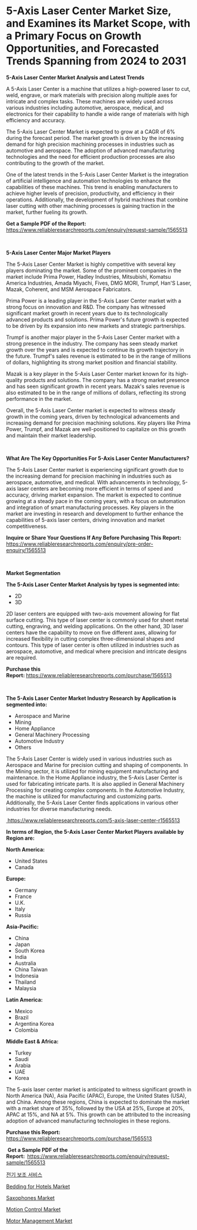 <p><h1>5-Axis Laser Center Market Size, and Examines its Market Scope, with a Primary Focus on Growth Opportunities, and Forecasted Trends Spanning from 2024 to 2031</h1></p><p><strong>5-Axis Laser Center Market Analysis and Latest Trends</strong></p>
<p><p>A 5-Axis Laser Center is a machine that utilizes a high-powered laser to cut, weld, engrave, or mark materials with precision along multiple axes for intricate and complex tasks. These machines are widely used across various industries including automotive, aerospace, medical, and electronics for their capability to handle a wide range of materials with high efficiency and accuracy.</p><p>The 5-Axis Laser Center Market is expected to grow at a CAGR of 6% during the forecast period. The market growth is driven by the increasing demand for high precision machining processes in industries such as automotive and aerospace. The adoption of advanced manufacturing technologies and the need for efficient production processes are also contributing to the growth of the market.</p><p>One of the latest trends in the 5-Axis Laser Center Market is the integration of artificial intelligence and automation technologies to enhance the capabilities of these machines. This trend is enabling manufacturers to achieve higher levels of precision, productivity, and efficiency in their operations. Additionally, the development of hybrid machines that combine laser cutting with other machining processes is gaining traction in the market, further fueling its growth.</p></p>
<p><strong>Get a Sample PDF of the Report:&nbsp;</strong> <a href="https://www.reliableresearchreports.com/enquiry/request-sample/1565513">https://www.reliableresearchreports.com/enquiry/request-sample/1565513</a></p>
<p>&nbsp;</p>
<p><strong>5-Axis Laser Center Major Market Players</strong></p>
<p><p>The 5-Axis Laser Center Market is highly competitive with several key players dominating the market. Some of the prominent companies in the market include Prima Power, Hadley Industries, Mitsubishi, Komatsu America Industries, Amada Miyachi, Fives, DMG MORI, Trumpf, Han'S Laser, Mazak, Coherent, and MSM Aerospace Fabricators.</p><p>Prima Power is a leading player in the 5-Axis Laser Center market with a strong focus on innovation and R&D. The company has witnessed significant market growth in recent years due to its technologically advanced products and solutions. Prima Power's future growth is expected to be driven by its expansion into new markets and strategic partnerships.</p><p>Trumpf is another major player in the 5-Axis Laser Center market with a strong presence in the industry. The company has seen steady market growth over the years and is expected to continue its growth trajectory in the future. Trumpf's sales revenue is estimated to be in the range of millions of dollars, highlighting its strong market position and financial stability.</p><p>Mazak is a key player in the 5-Axis Laser Center market known for its high-quality products and solutions. The company has a strong market presence and has seen significant growth in recent years. Mazak's sales revenue is also estimated to be in the range of millions of dollars, reflecting its strong performance in the market.</p><p>Overall, the 5-Axis Laser Center market is expected to witness steady growth in the coming years, driven by technological advancements and increasing demand for precision machining solutions. Key players like Prima Power, Trumpf, and Mazak are well-positioned to capitalize on this growth and maintain their market leadership.</p></p>
<p>&nbsp;</p>
<p><strong>What Are The Key Opportunities For 5-Axis Laser Center Manufacturers?</strong></p>
<p><p>The 5-Axis Laser Center market is experiencing significant growth due to the increasing demand for precision machining in industries such as aerospace, automotive, and medical. With advancements in technology, 5-axis laser centers are becoming more efficient in terms of speed and accuracy, driving market expansion. The market is expected to continue growing at a steady pace in the coming years, with a focus on automation and integration of smart manufacturing processes. Key players in the market are investing in research and development to further enhance the capabilities of 5-axis laser centers, driving innovation and market competitiveness.</p></p>
<p><strong>Inquire or Share Your Questions If Any Before Purchasing This Report:</strong> <a href="https://www.reliableresearchreports.com/enquiry/pre-order-enquiry/1565513">https://www.reliableresearchreports.com/enquiry/pre-order-enquiry/1565513</a></p>
<p>&nbsp;</p>
<p><strong>Market Segmentation</strong></p>
<p><strong>The 5-Axis Laser Center Market Analysis by types is segmented into:</strong></p>
<p><ul><li>2D</li><li>3D</li></ul></p>
<p><p>2D laser centers are equipped with two-axis movement allowing for flat surface cutting. This type of laser center is commonly used for sheet metal cutting, engraving, and welding applications. On the other hand, 3D laser centers have the capability to move on five different axes, allowing for increased flexibility in cutting complex three-dimensional shapes and contours. This type of laser center is often utilized in industries such as aerospace, automotive, and medical where precision and intricate designs are required.</p></p>
<p><strong>Purchase this Report:&nbsp;</strong><a href="https://www.reliableresearchreports.com/purchase/1565513">https://www.reliableresearchreports.com/purchase/1565513</a></p>
<p>&nbsp;</p>
<p><strong>The 5-Axis Laser Center Market Industry Research by Application is segmented into:</strong></p>
<p><ul><li>Aerospace and Marine</li><li>Mining</li><li>Home Appliance</li><li>General Machinery Processing</li><li>Automotive Industry</li><li>Others</li></ul></p>
<p><p>The 5-Axis Laser Center is widely used in various industries such as Aerospace and Marine for precision cutting and shaping of components. In the Mining sector, it is utilized for mining equipment manufacturing and maintenance. In the Home Appliance industry, the 5-Axis Laser Center is used for fabricating intricate parts. It is also applied in General Machinery Processing for creating complex components. In the Automotive Industry, the machine is utilized for manufacturing and customizing parts. Additionally, the 5-Axis Laser Center finds applications in various other industries for diverse manufacturing needs.</p></p>
<p><a href="https://www.reliableresearchreports.com/5-axis-laser-center-r1565513">&nbsp;https://www.reliableresearchreports.com/5-axis-laser-center-r1565513</a></p>
<p><strong>In terms of Region, the 5-Axis Laser Center Market Players available by Region are:</strong></p>
<p>
    <p> <strong> North America: </strong>
        <ul>
            <li>United States</li>
            <li>Canada</li>
        </ul>
        </p> 
    <p> <strong> Europe: </strong>
        <ul>
            <li>Germany</li>
            <li>France</li>
            <li>U.K.</li>
            <li>Italy</li>
            <li>Russia</li>
        </ul>
        </p> 
    <p> <strong> Asia-Pacific: </strong>
        <ul>
            <li>China</li>
            <li>Japan</li>
            <li>South Korea</li>
            <li>India</li>
            <li>Australia</li>
            <li>China Taiwan</li>
            <li>Indonesia</li>
            <li>Thailand</li>
            <li>Malaysia</li>
        </ul>
        </p> 
    <p> <strong> Latin America: </strong>
        <ul>
            <li>Mexico</li>
            <li>Brazil</li>
            <li>Argentina Korea</li>
            <li>Colombia</li>
        </ul>
        </p> 
    <p> <strong> Middle East & Africa: </strong>
        <ul>
            <li>Turkey</li>
            <li>Saudi</li>
            <li>Arabia</li>
            <li>UAE</li>
            <li>Korea</li>
        </ul>
    </p>
    </p>
<p><p>The 5-axis laser center market is anticipated to witness significant growth in North America (NA), Asia Pacific (APAC), Europe, the United States (USA), and China. Among these regions, China is expected to dominate the market with a market share of 35%, followed by the USA at 25%, Europe at 20%, APAC at 15%, and NA at 5%. This growth can be attributed to the increasing adoption of advanced manufacturing technologies in these regions.</p></p>
<p><strong>Purchase this Report: </strong><a href="https://www.reliableresearchreports.com/purchase/1565513">https://www.reliableresearchreports.com/purchase/1565513</a></p>
<p>&nbsp;<strong>Get a Sample PDF of the Report:&nbsp;&nbsp;</strong><a href="https://www.reliableresearchreports.com/enquiry/request-sample/1565513">https://www.reliableresearchreports.com/enquiry/request-sample/1565513</a></p>
<p><strong></strong></p>
<p><p><a href="https://github.com/sarassiksa/Market-Research-Report-List-2/blob/main/626249769277.md">전기 보조 서비스</a></p><p><a href="https://medium.com/@minervawunsch/insights-into-bedding-for-hotels-market-share-and-competitive-landscape-for-period-from-2024-to-827f500edc1d">Bedding for Hotels Market</a></p><p><a href="https://medium.com/@waddy46852/saxophones-market-a-global-and-regional-analysis-focus-on-region-country-level-analysis-and-7360ec0f4dee">Saxophones Market</a></p><p><a href="https://github.com/marshallymanow/Market-Research-Report-List-1/blob/main/motion-control-market.md">Motion Control Market</a></p><p><a href="https://github.com/francesprichey/Market-Research-Report-List-1/blob/main/motor-management-market.md">Motor Management Market</a></p></p>